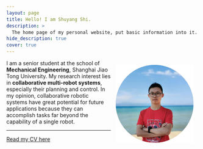 ```yaml
---
layout: page
title: Hello! I am Shuyang Shi.
description: >
  The home page of my personal website, put basic information into it.
hide_description: true
cover: true
---
```

<img src="assets/icons/circle_head.png" style="zoom:26%; float:right; padding:50px;" />

I am a senior student at the school of **Mechanical Engineering**, Shanghai Jiao Tong University.
My research interest lies in **collaborative multi-robot systems**, especially their planning and
control.
In my opinion, collaborative robotic systems have great potential for future applications because they can
accomplish tasks far beyond the capability of a single robot.

----

[Read my CV here](/files/CV_ssy_v0925.pdf)
